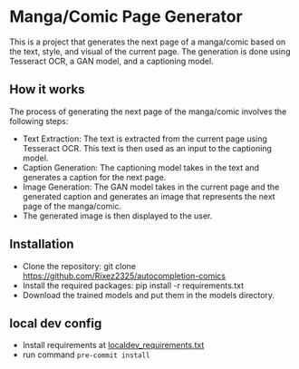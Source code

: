 # Manga/Comic Page Generator

This is a project that generates the next page of a manga/comic based on the text, style, and visual of the current page. The generation is done using Tesseract OCR, a GAN model, and a captioning model.

## How it works

The process of generating the next page of the manga/comic involves the following steps:

- Text Extraction: The text is extracted from the current page using Tesseract OCR. This text is then used as an input to the captioning model.
- Caption Generation: The captioning model takes in the text and generates a caption for the next page.
- Image Generation: The GAN model takes in the current page and the generated caption and generates an image that represents the next page of the manga/comic.
- The generated image is then displayed to the user.

## Installation

- Clone the repository: git clone <https://github.com/Rixez2325/autocompletion-comics>
- Install the required packages: pip install -r requirements.txt
- Download the trained models and put them in the models directory.

## local dev config

- Install requirements at [localdev_requirements.txt](./localdev_requirements.txt)
- run command `pre-commit install`
